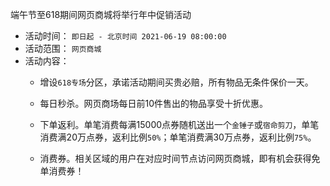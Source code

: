 端午节至618期间网页商城将举行年中促销活动

* 活动时间： `即日起 - 北京时间 2021-06-19 08:00:00`
* 活动范围： `网页商城` 
* 活动内容：
  * 增设`618专场`分区，承诺活动期间买贵必赔，所有物品无条件保价一天。

  * 每日秒杀。网页商场每日前10件售出的物品享受十折优惠。

  * 下单返利。单笔消费每满15000点券随机送出一个`金锤子`或`宿命剪刀`，单笔消费满20万点券，返利比例`50%`；单笔消费满30万点券，返利比例`75%`。

  * 消费券。相关区域的用户在对应时间节点访问网页商城，即有机会获得免单消费券！
